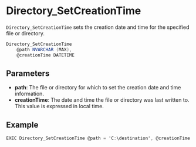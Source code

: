 # Directory_SetCreationTime

`Directory_SetCreationTime` sets the creation date and time for the specified file or directory.

```csharp
Directory_SetCreationTime 
	@path NVARCHAR (MAX),
	@creationTime DATETIME
```

## Parameters

 - **path**: The file or directory for which to set the creation date and time information.
 - **creationTime**: The date and time the file or directory was last written to. This value is expressed in local time.

## Example

```csharp
EXEC Directory_SetCreationTime @path = 'C:\destination', @creationTime = '2018-12-05'
```

